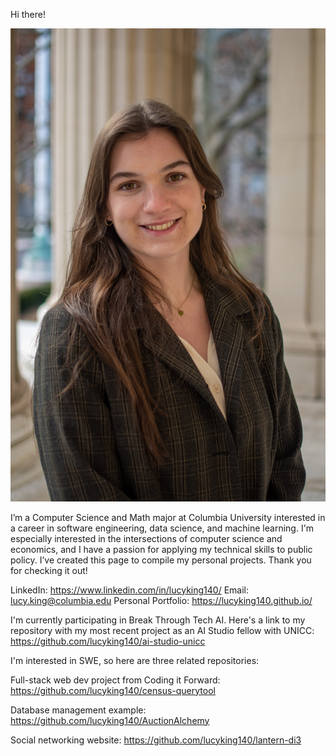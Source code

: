 Hi there!

![alt-text](./profilePic.jpg)

I’m a Computer Science and Math major at Columbia University interested in a career in software engineering, data science, and machine learning. I'm especially interested in the intersections of computer science and economics, and I have a passion for applying my technical skills to public policy. I’ve created this page to compile my personal projects. Thank you for checking it out!

LinkedIn: <https://www.linkedin.com/in/lucyking140/>
Email: lucy.king@columbia.edu
Personal Portfolio: <https://lucyking140.github.io/>

I'm currently participating in Break Through Tech AI. Here's a link to my repository with my most recent project as an AI Studio fellow with UNICC: <https://github.com/lucyking140/ai-studio-unicc>

I'm interested in SWE, so here are three related repositories:

Full-stack web dev project from Coding it Forward:
<https://github.com/lucyking140/census-querytool>

Database management example:
<https://github.com/lucyking140/AuctionAlchemy>

Social networking website:
<https://github.com/lucyking140/lantern-di3>
